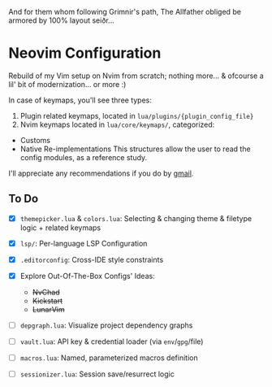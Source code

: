 And for them whom following Grimnir's path, The Allfather
obliged be armored by 100% layout seiðr...

# Neovim Configuration
Rebuild of my Vim setup on Nvim from scratch; nothing more...
& ofcourse a lil' bit of modernization... or more :)

In case of keymaps, you'll see three types:
1. Plugin related keymaps, located in `lua/plugins/{plugin_config_file}`
2. Nvim keymaps located in `lua/core/keymaps/`, categorized:
  - Customs
  - Native Re-implementations
This structures allow the user to read the config modules, as a reference study.

I'll appreciate any recommendations if you do by [gmail](manihabibinava@gmail.com).

## To Do
- [x] `themepicker.lua` & `colors.lua`: Selecting & changing theme & filetype logic + related keymaps

- [x] `lsp/`: Per-language LSP Configuration

- [x] `.editorconfig`: Cross-IDE style constraints

- [x] Explore Out-Of-The-Box Configs' Ideas:
  - ~~NvChad~~
  - ~~Kickstart~~
  - ~~LunarVim~~

- [ ] `depgraph.lua`: Visualize project dependency graphs

- [ ] `vault.lua`: API key & credential loader (via `env`/`gpg`/file)

- [ ] `macros.lua`: Named, parameterized macros definition

- [ ] `sessionizer.lua`: Session save/resurrect logic
